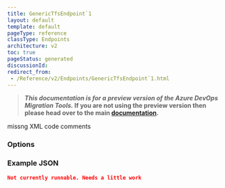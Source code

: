 ```yaml
---
title: GenericTfsEndpoint`1
layout: default
template: default
pageType: reference
classType: Endpoints
architecture: v2
toc: true
pageStatus: generated
discussionId: 
redirect_from: 
 - /Reference/v2/Endpoints/GenericTfsEndpoint`1.html
---
```



>**_This documentation is for a preview version of the Azure DevOps Migration Tools._ If you are not using the preview version then please head over to the main [documentation](https://nkdagility.com/docs/azure-devops-migration-tools).**

missng XML code comments

### Options

<Options>

### Example JSON

```JSON
Not currently runnable. Needs a little work
```